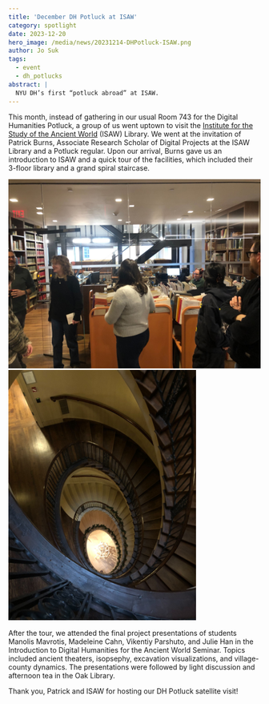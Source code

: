 ```yaml
---
title: 'December DH Potluck at ISAW'
category: spotlight
date: 2023-12-20
hero_image: /media/news/20231214-DHPotluck-ISAW.png
author: Jo Suk
tags:
  - event
  - dh_potlucks
abstract: |
  NYU DH’s first “potluck abroad” at ISAW.
---
```


This month, instead of gathering in our usual Room 743 for the Digital Humanities Potluck, a group of us went uptown to visit the [Institute for the Study of the Ancient World](https://isaw.nyu.edu/) (ISAW) Library. We went at the invitation of Patrick Burns, Associate Research Scholar of Digital Projects at the ISAW Library and a Potluck regular. Upon our arrival, Burns gave us an introduction to ISAW and a quick tour of the facilities, which included their 3-floor library and a grand spiral staircase.

<img style="max-height:500px" src="/media/news/isaw-library.jpg" alt="Potluck visitors peer through a glass wall at the library beyond"/>

<img style="max-height:500px" src="/media/news/spiral-staircase.jpg" alt="Wooden spiral staircase at the ISAW Library"/>

After the tour, we attended the final project presentations of students Manolis Mavrotis, Madeleine Cahn, Vikentiy Parshuto, and Julie Han in the Introduction to Digital Humanities for the Ancient World Seminar. Topics included ancient theaters, isopsephy, excavation visualizations, and village-county dynamics. The presentations were followed by light discussion and afternoon tea in the Oak Library.

Thank you, Patrick and ISAW for hosting our DH Potluck satellite visit! 
